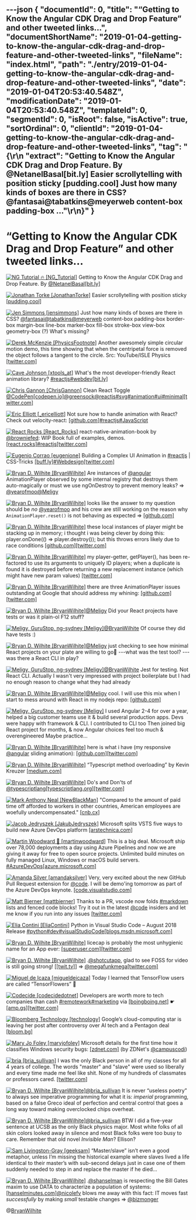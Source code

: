 ---json
{
  "documentId": 0,
  "title": "“Getting to Know the Angular CDK Drag and Drop Feature” and other tweeted links…",
  "documentShortName": "2019-01-04-getting-to-know-the-angular-cdk-drag-and-drop-feature-and-other-tweeted-links",
  "fileName": "index.html",
  "path": "./entry/2019-01-04-getting-to-know-the-angular-cdk-drag-and-drop-feature-and-other-tweeted-links",
  "date": "2019-01-04T20:53:40.548Z",
  "modificationDate": "2019-01-04T20:53:40.548Z",
  "templateId": 0,
  "segmentId": 0,
  "isRoot": false,
  "isActive": true,
  "sortOrdinal": 0,
  "clientId": "2019-01-04-getting-to-know-the-angular-cdk-drag-and-drop-feature-and-other-tweeted-links",
  "tag": "{\r\n  \"extract\": \"Getting to Know the Angular CDK Drag and Drop Feature. By @NetanelBasal[bit.ly] Easier scrollytelling with position sticky [pudding.cool] Just how many kinds of boxes are there in CSS? @fantasai@tabatkins@meyerweb  content-box             padding-box    ...\"\r\n}"
}
---

# “Getting to Know the Angular CDK Drag and Drop Feature” and other tweeted links…

[<img alt="NG Tutorial 🔥 [NG_Tutorial]" src="https://songhay.blob.core.windows.net:443/shared-social-twitter/NG_Tutorial.jpg">](https://twitter.com/NG_Tutorial) Getting to Know the Angular CDK Drag and Drop Feature. By [@NetanelBasal](http://twitter.com/@NetanelBasal)[[bit.ly]](http://bit.ly/2N7nML8)

[<img alt="Jonathan Torke [JonathanTorke]" src="https://songhay.blob.core.windows.net:443/shared-social-twitter/JonathanTorke.jpg">](https://t.co/0XkdgvQwZp) Easier scrollytelling with position sticky [[pudding.cool]](https://pudding.cool/process/scrollytelling-sticky/)

[<img alt="Jen Simmons [jensimmons]" src="https://songhay.blob.core.windows.net:443/shared-social-twitter/jensimmons.jpg">](https://t.co/8FEcRMJN4d) Just how many kinds of boxes are there in CSS? [@fantasai](http://twitter.com/@fantasai)[@tabatkins](http://twitter.com/@tabatkins)[@meyerweb](http://twitter.com/@meyerweb) content-box padding-box border-box margin-box line-box marker-box fill-box stroke-box view-box geometry-box (?) What's missing?

[<img alt="Derek McKenzie [PhysicsFootnote]" src="https://songhay.blob.core.windows.net:443/shared-social-twitter/PhysicsFootnote.jpg">](https://twitter.com/PhysicsFootnote) Another awesomely simple circular motion demo, this time showing that when the centripetal force is removed the object follows a tangent to the circle. Src: YouTube/ISLE Physics [[twitter.com]](https://twitter.com/PhysicsFootnote/status/1038262980419280896/photo/1)

[<img alt="Cave Johnson [xtools_at]" src="https://songhay.blob.core.windows.net:443/shared-social-twitter/xtools_at.jpg">](https://t.co/NyC3LIcCzk) What's the most developer-friendly React animation library? [#reactjs](http://twitter.com/search?q='%23reactjs)[#webdev](http://twitter.com/search?q='%23webdev)[[bit.ly]](http://bit.ly/2M9g5PR)

[<img alt="Chris Gannon [ChrisGannon]" src="https://songhay.blob.core.windows.net:443/shared-social-twitter/ChrisGannon.jpg">](https://t.co/qu1v7gUoF2) Clean React Toggle [@CodePen](http://twitter.com/@CodePen)[[codepen.io]](https://codepen.io/chrisgannon/pen/mqjjvx)[@greensock](http://twitter.com/@greensock)[@reactjs](http://twitter.com/@reactjs)[#svg](http://twitter.com/search?q='%23svg)[#animation](http://twitter.com/search?q='%23animation)[#ui](http://twitter.com/search?q='%23ui)[#minimal](http://twitter.com/search?q='%23minimal)[[twitter.com]](https://twitter.com/ChrisGannon/status/965516460113252352/photo/1)

[<img alt="Eric Elliott [_ericelliott]" src="https://songhay.blob.core.windows.net:443/shared-social-twitter/_ericelliott.jpeg">](https://t.co/u7GMqCSBmo) Not sure how to handle animation with React? Check out velocity-react: [[github.com]](https://github.com/twitter-fabric/velocity-react)[#reactjs](http://twitter.com/search?q='%23reactjs)[#JavaScript](http://twitter.com/search?q='%23JavaScript)

[<img alt="React Rocks [React_Rocks]" src="https://songhay.blob.core.windows.net:443/shared-social-twitter/React_Rocks.png">](https://t.co/l2giAtc8t1) react-native-animation-book by [@browniefed](http://twitter.com/@browniefed): WIP Book full of examples, demos. [[react.rocks]](https://react.rocks/example/react-native-animation-book)[#reactjs](http://twitter.com/search?q='%23reactjs)[[twitter.com]](https://twitter.com/React_Rocks/status/743765771478654976/video/1)

[<img alt="Eugenio Corrao [eugenione]" src="https://songhay.blob.core.windows.net:443/shared-social-twitter/eugenione.jpeg">](https://t.co/mFnlGHI58o) Building a Complex UI Animation in [#reactjs](http://twitter.com/search?q='%23reactjs) | CSS-Tricks [[buff.ly]](https://buff.ly/2Ldj6iK)[#Webdesign](http://twitter.com/search?q='%23Webdesign)[[twitter.com]](https://twitter.com/eugenione/status/1039123848543780864/photo/1)

[<img alt="Bryan D. Wilhite [BryanWilhite]" src="https://songhay.blob.core.windows.net:443/shared-social-twitter/BryanWilhite.jpeg">](http://t.co/UNdqV0Z1zz) Are instances of [@angular](http://twitter.com/@angular) AnimationPlayer observed by some internal registry that destroys them auto-magically or must we use ngOnDestroy to prevent memory leaks? => [@yearofmoo](http://twitter.com/@yearofmoo)[@Meligy](http://twitter.com/@Meligy)

[<img alt="Bryan D. Wilhite [BryanWilhite]" src="https://songhay.blob.core.windows.net:443/shared-social-twitter/BryanWilhite.jpeg">](http://t.co/UNdqV0Z1zz) looks like the answer to my question should be _no_ [@yearofmoo](http://twitter.com/@yearofmoo) and his crew are still working on the reason why `AnimationPlayer.reset()` is not behaving as expected => [[github.com]](https://github.com/angular/angular/issues/18789#issuecomment-419694628)

[<img alt="Bryan D. Wilhite [BryanWilhite]" src="https://songhay.blob.core.windows.net:443/shared-social-twitter/BryanWilhite.jpeg">](http://t.co/UNdqV0Z1zz) these local instances of player might be stacking up in memory; i thought i was being clever by doing this: player.onDone(() => player.destroy()); but this throws errors likely due to race conditions [[github.com]](https://github.com/BryanWilhite/unicorn-whale/issues/6#issuecomment-419557259)[[twitter.com]](https://twitter.com/BryanWilhite/status/1038164661944823808/photo/1)

[<img alt="Bryan D. Wilhite [BryanWilhite]" src="https://songhay.blob.core.windows.net:443/shared-social-twitter/BryanWilhite.jpeg">](http://t.co/UNdqV0Z1zz) my player-getter, getPlayer(), has been re-factored to use its arguments to uniquely ID players; when a duplicate is found it is destroyed before returning a new replacement instance (which might have new param values) [[twitter.com]](https://twitter.com/BryanWilhite/status/1038306363737141249/photo/1)

[<img alt="Bryan D. Wilhite [BryanWilhite]" src="https://songhay.blob.core.windows.net:443/shared-social-twitter/BryanWilhite.jpeg">](http://t.co/UNdqV0Z1zz) there are three AnimationPlayer issues outstanding at Google that should address my whining: [[github.com]](https://github.com/angular/angular/search?q=AnimationPlayer&type=Issues)[[twitter.com]](https://twitter.com/BryanWilhite/status/1038679913220399104/photo/1)

[<img alt="Bryan D. Wilhite [BryanWilhite]" src="https://songhay.blob.core.windows.net:443/shared-social-twitter/BryanWilhite.jpeg">](http://t.co/UNdqV0Z1zz)[@Meligy](http://twitter.com/@Meligy) Did your React projects have tests or was it plain-ol F12 stuff?

[<img alt="Meligy, GuruStop, ng-sydney [Meligy]" src="https://songhay.blob.core.windows.net:443/shared-social-twitter/Meligy.jpeg">](https://t.co/l318930X1B)[@BryanWilhite](http://twitter.com/@BryanWilhite) Of course they did have tests :)

[<img alt="Bryan D. Wilhite [BryanWilhite]" src="https://songhay.blob.core.windows.net:443/shared-social-twitter/BryanWilhite.jpeg">](http://t.co/UNdqV0Z1zz)[@Meligy](http://twitter.com/@Meligy) just checking to see how minimal React projects on your plate are willing to go🤠 ---what was the test tool? ---was there a React CLI in play?

[<img alt="Meligy, GuruStop, ng-sydney [Meligy]" src="https://songhay.blob.core.windows.net:443/shared-social-twitter/Meligy.jpeg">](https://t.co/l318930X1B)[@BryanWilhite](http://twitter.com/@BryanWilhite) Jest for testing. Not React CLI. Actually I wasn't very impressed with project boilerplate but I had no enough reason to change what they had already

[<img alt="Bryan D. Wilhite [BryanWilhite]" src="https://songhay.blob.core.windows.net:443/shared-social-twitter/BryanWilhite.jpeg">](http://t.co/UNdqV0Z1zz)[@Meligy](http://twitter.com/@Meligy) cool. I will use this mix when I start to mess around with React in my nodejs repo: [[github.com]](https://github.com/BryanWilhite/nodejs)

[<img alt="Meligy, GuruStop, ng-sydney [Meligy]" src="https://songhay.blob.core.windows.net:443/shared-social-twitter/Meligy.jpeg">](https://t.co/l318930X1B) I used Angular 2-4 for over a year, helped a big customer teams use it & build several production apps. Devs were happy with framework & CLI. I contributed to CLI too Then joined big React project for months, & now Angular choices feel too much & overengineered Maybe practice…

[<img alt="Bryan D. Wilhite [BryanWilhite]" src="https://songhay.blob.core.windows.net:443/shared-social-twitter/BryanWilhite.jpeg">](http://t.co/UNdqV0Z1zz) here is what i have (my responsive [@angular](http://twitter.com/@angular) sliding animation): [[github.com]](https://github.com/BryanWilhite/Songhay.Dashboard/issues/16)[[twitter.com]](https://twitter.com/BryanWilhite/status/1044034245696483330/photo/1)

[<img alt="Bryan D. Wilhite [BryanWilhite]" src="https://songhay.blob.core.windows.net:443/shared-social-twitter/BryanWilhite.jpeg">](http://t.co/UNdqV0Z1zz) “Typescript method overloading” by Kevin Kreuzer [[medium.com]](https://medium.com/@kevinkreuzer/typescript-method-overloading-c256dd63245a)

[<img alt="Bryan D. Wilhite [BryanWilhite]" src="https://songhay.blob.core.windows.net:443/shared-social-twitter/BryanWilhite.jpeg">](http://t.co/UNdqV0Z1zz) Do's and Don'ts of [@typescriptlang](http://twitter.com/@typescriptlang)[[typescriptlang.org]](https://www.typescriptlang.org/docs/handbook/declaration-files/do-s-and-don-ts.html)[[twitter.com]](https://twitter.com/BryanWilhite/status/1038171340417552384/photo/1)

[<img alt="Mark Anthony Neal [NewBlackMan]" src="https://songhay.blob.core.windows.net:443/shared-social-twitter/NewBlackMan.jpg">](https://t.co/JN6Hu0tKeH) "Compared to the amount of paid time off afforded to workers in other countries, American employees are woefully undercompensated." [[cnb.cx]](https://cnb.cx/2vLiVVS)

[<img alt="Jacob Jedryszek [JakubJedryszek]" src="https://songhay.blob.core.windows.net:443/shared-social-twitter/JakubJedryszek.jpg">](https://t.co/OdJs1nqtwW) Microsoft splits VSTS five ways to build new Azure DevOps platform [[arstechnica.com]](https://arstechnica.com/gadgets/2018/09/azure-devops-gives-developers-the-tools-they-need-to-make-their-own-vsts/)

[<img alt="Martin Woodward 🚀 [martinwoodward]" src="https://songhay.blob.core.windows.net:443/shared-social-twitter/martinwoodward.jpg">](https://t.co/pItAwFjaZK) This is a big deal. Microsoft ship over 78,000 deployments a day using Azure Pipelines and now we are giving it away for free to open source projects. Unlimited build minutes on fully managed Linux, Windows or macOS build servers. [#AzureDevOps](http://twitter.com/search?q='%23AzureDevOps)[[azure.microsoft.com]](https://azure.microsoft.com/blog/announcing-azure-pipelines-with-unlimited-ci-cd-minutes-for-open-source/)

[<img alt="Amanda Silver [amandaksilver]" src="https://songhay.blob.core.windows.net:443/shared-social-twitter/amandaksilver.jpg">](https://twitter.com/amandaksilver) Very, very excited about the new GitHub Pull Request extension for [@code](http://twitter.com/@code). I will be demo'ing tomorrow as part of the Azure DevOps keynote. [[code.visualstudio.com]](https://code.visualstudio.com/blogs/2018/09/10/introducing-github-pullrequests)

[<img alt="Matt Bierner [mattbierner]" src="https://songhay.blob.core.windows.net:443/shared-social-twitter/mattbierner.jpg">](https://t.co/NnCC3iFhHa) Thanks to a PR, vscode now folds [#markdown](http://twitter.com/search?q='%23markdown) lists and fenced code blocks! Try it out in the latest [@code](http://twitter.com/@code) insiders and let me know if you run into any issues [[twitter.com]](https://twitter.com/mattbierner/status/1039186524238053383/photo/1)

[<img alt="Elia Contini [EliaContini]" src="https://songhay.blob.core.windows.net:443/shared-social-twitter/EliaContini.jpg">](https://t.co/RKkhzQ7kT4) Python in Visual Studio Code – August 2018 Release [#python](http://twitter.com/search?q='%23python)[#dev](http://twitter.com/search?q='%23dev)[#visualStudioCode](http://twitter.com/search?q='%23visualStudioCode)[[blogs.msdn.microsoft.com]](https://blogs.msdn.microsoft.com/pythonengineering/2018/09/05/python-in-visual-studio-code-august-2018-release/)

[<img alt="Bryan D. Wilhite [BryanWilhite]" src="https://songhay.blob.core.windows.net:443/shared-social-twitter/BryanWilhite.jpeg">](http://t.co/UNdqV0Z1zz) licecap is probably the most unhygienic name for an App ever: [[superuser.com]](https://superuser.com/a/657800)[[twitter.com]](https://twitter.com/BryanWilhite/status/1039323504921915393/photo/1)

[<img alt="Bryan D. Wilhite [BryanWilhite]" src="https://songhay.blob.core.windows.net:443/shared-social-twitter/BryanWilhite.jpeg">](http://t.co/UNdqV0Z1zz) .[@shotcutapp](http://twitter.com/@shotcutapp), glad to see FOSS for video is still going strong! [[[twit.tv]](https://twit.tv/shows/floss-weekly/episodes/493)] => [@megafunkmega](http://twitter.com/@megafunkmega)[[twitter.com]](https://twitter.com/BryanWilhite/status/1039669535538786304/photo/1)

[<img alt="Miguel de Icaza [migueldeicaza]" src="https://songhay.blob.core.windows.net:443/shared-social-twitter/migueldeicaza.png">](https://t.co/W8ndBXhQVx) Today I learned that TensorFlow users are called “TensorFlowers” 🌺

[<img alt="Codecide [codecidedotnet]" src="https://songhay.blob.core.windows.net:443/shared-social-twitter/codecidedotnet.jpg">](https://t.co/v7FfqHztOS) Developers are worth more to tech companies than cash [#remotework](http://twitter.com/search?q='%23remotework)[#marketing](http://twitter.com/search?q='%23marketing) via [[boingboing.net]](http://boingboing.net) ☛ [[amp.gs]](http://amp.gs/yU28)[[twitter.com]](https://twitter.com/codecidedotnet/status/1039051613246238720/photo/1)

[<img alt="Bloomberg Technology [technology]" src="https://songhay.blob.core.windows.net:443/shared-social-twitter/technology.jpg">](https://t.co/g5FcHER6Jd) Google’s cloud-computing star is leaving her post after controversy over AI tech and a Pentagon deal [[bloom.bg]](https://bloom.bg/2CI0EyS)

[<img alt="Mary Jo Foley [maryjofoley]" src="https://songhay.blob.core.windows.net:443/shared-social-twitter/maryjofoley.png">](http://t.co/qJf6Vbi9nq) Microsoft details for the first time how it classifies Windows security bugs: [[zdnet.com]](https://www.zdnet.com/article/microsoft-details-for-the-first-time-how-it-classifies-windows-security-bugs/) (by ZDNet's [@campuscodi](http://twitter.com/@campuscodi))

[<img alt="bria [bria_sullivan]" src="https://songhay.blob.core.windows.net:443/shared-social-twitter/bria_sullivan.jpg">](https://t.co/4ESF232CBr) I was the only Black person in all of my classes for all 4 years of college. The words "master" and "slave" were used so liberally and every time made me feel like shit. None of my hundreds of classmates or professors cared. [[twitter.com]](https://twitter.com/sethvargo/status/1037832137905524737)

[<img alt="Bryan D. Wilhite [BryanWilhite]" src="https://songhay.blob.core.windows.net:443/shared-social-twitter/BryanWilhite.jpeg">](http://t.co/UNdqV0Z1zz)[@bria_sullivan](http://twitter.com/@bria_sullivan) It is never “useless poetry” to always see imperative programming for what it is: *imperial* programming, based on a false Greco ideal of perfection and central control that goes a long way toward making overclocked chips overheat.

[<img alt="Bryan D. Wilhite [BryanWilhite]" src="https://songhay.blob.core.windows.net:443/shared-social-twitter/BryanWilhite.jpeg">](http://t.co/UNdqV0Z1zz)[@bria_sullivan](http://twitter.com/@bria_sullivan) BTW I did a five-year sentence at UCSB as the only Black physics major. Most white folks of all skin colors looked away in silence and most Black folks were too busy to care. Remember that old novel _Invisible Man_? Ellison?

[<img alt="Sam Livingston-Gray [geeksam]" src="https://songhay.blob.core.windows.net:443/shared-social-twitter/geeksam.jpg">](https://t.co/5FM3ueGYKm) “Master/slave” isn’t even a good metaphor, unless I’m missing the historical example where slaves lived a life identical to their master’s with sub-second delays just in case one of them suddenly needed to step in and replace the master if he died...

[<img alt="Bryan D. Wilhite [BryanWilhite]" src="https://songhay.blob.core.windows.net:443/shared-social-twitter/BryanWilhite.jpeg">](http://t.co/UNdqV0Z1zz) .[@shanselman](http://twitter.com/@shanselman) is respecting the Bill Gates maxim to use DATA to characterize a population of systems: [[hanselminutes.com]](https://hanselminutes.com/648/accelerate-the-state-of-dev-ops-with-dr-nicole-forsgren)[@nicolefv](http://twitter.com/@nicolefv) blows me away with this fact: IT moves fast _successfully_ by making *small* testable changes => [@bizmonger](http://twitter.com/@bizmonger)

@[BryanWilhite](https://twitter.com/BryanWilhite)
